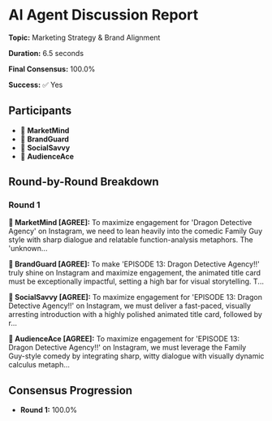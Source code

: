 # AI Agent Discussion Report

**Topic:** Marketing Strategy & Brand Alignment

**Duration:** 6.5 seconds

**Final Consensus:** 100.0%

**Success:** ✅ Yes

## Participants

- 🤖 **MarketMind**
- 🤖 **BrandGuard**
- 🤖 **SocialSavvy**
- 🤖 **AudienceAce**

## Round-by-Round Breakdown

### Round 1

**🤖 MarketMind [AGREE]:** To maximize engagement for 'Dragon Detective Agency' on Instagram, we need to lean heavily into the comedic Family Guy style with sharp dialogue and relatable function-analysis metaphors. The 'unknown...

**🤖 BrandGuard [AGREE]:** To make 'EPISODE 13: Dragon Detective Agency!!' truly shine on Instagram and maximize engagement, the animated title card must be exceptionally impactful, setting a high bar for visual storytelling. T...

**🤖 SocialSavvy [AGREE]:** To maximize engagement for 'EPISODE 13: Dragon Detective Agency!!' on Instagram, we must deliver a fast-paced, visually arresting introduction with a highly polished animated title card, followed by r...

**🤖 AudienceAce [AGREE]:** To maximize engagement for 'EPISODE 13: Dragon Detective Agency!!' on Instagram, we must leverage the Family Guy-style comedy by integrating sharp, witty dialogue with visually dynamic calculus metaph...

## Consensus Progression

- **Round 1:** 100.0%
